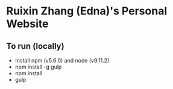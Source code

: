 # Ruixin Zhang (Edna)'s Personal Website

## To run (locally)
- Install npm (v5.6.0) and node (v9.11.2)
- npm install -g gulp
- npm install
- gulp
